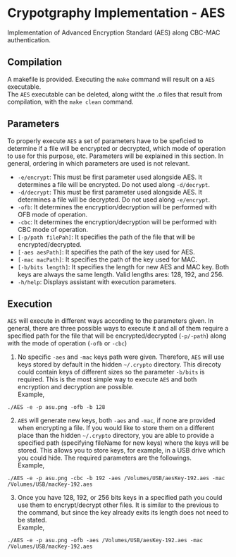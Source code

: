 # Crypotgraphy Implementation - AES
Implementation of Advanced Encryption Standard (AES) along CBC-MAC authentication.

## Compilation 
A makefile is provided. Executing the `make` command will result on a `AES` executable. <br />
The `AES` executable can be deleted, along witht the .o files that result from compilation, with the `make clean` command.

## Parameters 
To properly execute `AES` a set of parameters have to be speficied to determine if a file will be encrypted or decrypted, which mode of operation to use for this 
purpose, etc. Parameters will be explained in this section. In general, ordering in which parameters are used is not relevant. 

* `-e/encrypt`: This must be first parameter used alongside AES. It determines a file will be encrypted. Do not used along `-d/decrypt`.
* `-d/decrypt`: This must be first parameter used alongside AES. It determines a file will be decrypted. Do not used along `-e/encrypt`.
* `-ofb`: It determines the encryption/decryption will be performed with OFB mode of operation.
* `-cbc`: It determines the encryption/decryption will be performed with CBC mode of operation.
* `[-p/path filePah]`: It specifies the path of the file that will be encrypted/decrypted. 
* `[-aes aesPath]`: It specifies the path of the key used for AES.
* `[-mac macPath]`: It specifies the path of the key used for MAC.
* `[-b/bits length]`: It specifies the length for new AES and MAC key. Both keys are always the same length. Valid lengths ares: 128, 192, and 256.
* `-h/help`: Displays assistant with execution parameters.

## Execution
`AES` will execute in different ways according to the parameters given. In general, there are three possible ways to execute it and all of them require a specified
path for the file that will be encrypted/decrypted (`-p/-path`) along with the mode of operation (`-ofb` or `-cbc`)
1. No specific `-aes` and `-mac` keys path were given. Therefore, `AES` will use keys stored by default in the hidden `~/.crypto` directory. This direcoty could 
contain keys of different sizes so the parameter `-b/bits` is required. This is the most simple way to execute `AES` and both encryption and decryption are
possible.<br />
Example,
```
./AES -e -p asu.png -ofb -b 128
```
2. `AES` will generate new keys, both `-aes` and `-mac`, if none are provided when encrypting a file. If you would like to store them on a different place than 
the hidden `~/.crypto` directory, you are able to provide a specified path (specifying fileName for new keys) where the keys will be stored. This allows you to 
store keys, for example, in a USB drive which you could hide. The required parameters are the followings.<br />
Example,
```
./AES -e -p asu.png -cbc -b 192 -aes /Volumes/USB/aesKey-192.aes -mac /Volumes/USB/macKey-192.aes 
```

3. Once you have 128, 192, or 256 bits keys in a specified path you could use them to encrypt/decrypt other files. It is similar to the previous to the command, 
but since the key already exits its length does not need to be stated.<br />
Example,
```
./AES -e -p asu.png -ofb -aes /Volumes/USB/aesKey-192.aes -mac /Volumes/USB/macKey-192.aes 
```
